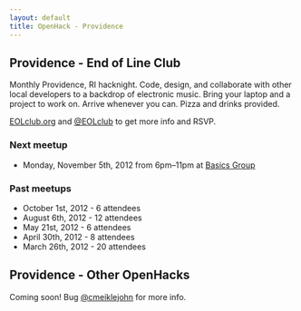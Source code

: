 ```yaml
---
layout: default
title: OpenHack - Providence
---
```


## Providence - End of Line Club

Monthly Providence, RI hacknight. Code, design, and collaborate with other local developers to a backdrop of electronic music. Bring your laptop and a project to work on. Arrive whenever you can. Pizza and drinks provided.

[EOLclub.org](http://eolclub.org) and [@EOLclub](https://twitter.com/EOLclub) to get more info and RSVP.

### Next meetup

* Monday, November 5th, 2012 from 6pm–11pm at [Basics Group](http://basicsgroup.com)

### Past meetups

* October 1st, 2012 - 6 attendees
* August 6th, 2012 - 12 attendees
* May 21st, 2012 - 6 attendees
* April 30th, 2012 - 8 attendees
* March 26th, 2012 - 20 attendees


## Providence - Other OpenHacks

Coming soon! Bug [@cmeiklejohn](http://github.com/cmeiklejohn) for more info.
